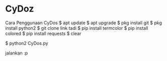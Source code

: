 # CyDoz
Cara Penggunaan CyDos
$ apt update 
$ apt upgrade
$ pkg install git 
$ pkg install python2 
$ git clone link tadi
$ pip install termcolor 
$ pip install colored 
$ pip install requests 
$ clear

$ python2 CyDos.py

jalankan :p
